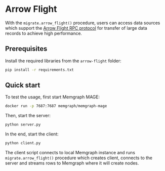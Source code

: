 # Arrow Flight

With the `migrate.arrow_flight()` procedure, users can access data sources which support
the [Arrow Flight RPC
protocol](https://arrow.apache.org/docs/format/Flight.html) for transfer of
large data records to achieve high performance.

## Prerequisites

Install the required libraries from the `arrow-flight` folder:

```bash
pip install -r requirements.txt
```

## Quick start

To test the usage, first start Memgraph MAGE:

```bash
docker run -p 7687:7687 memgraph/memgraph-mage
```

Then, start the server:

```bash
python server.py
```

In the end, start the client:

```bash
python client.py
```

The client script connects to local Memgraph instance and runs `migrate.arrow_flight()`
procedure which creates client, connects to the server and streams rows to
Memgraph where it will create nodes.